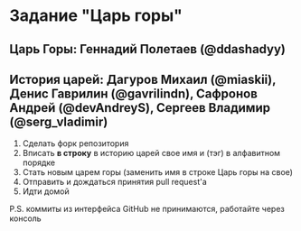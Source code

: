 # Задание "Царь горы"

## Царь Горы: Геннадий Полетаев (@ddashadyy)

## История царей: Дагуров Михаил (@miaskii),  Денис Гаврилин (@gavrilindn), Сафронов Андрей (@devAndreyS), Сергеев Владимир (@serg\_vladimir)

1. Сделать форк репозитория
2. Вписать **в строку** в историю царей свое имя и (тэг) в алфавитном порядке
3. Стать новым царем горы (заменить имя в строке Царь горы на свое)
4. Отправить и дождаться принятия pull request'а
5. Идти домой

P.S. коммиты из интерфейса GitHub не принимаются, работайте через консоль

